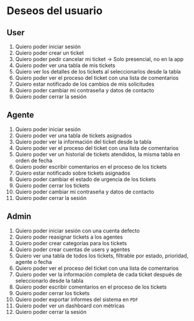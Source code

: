 # Deseos del usuario

## User

1. Quiero poder iniciar sesión
2. Quiero poder crear un ticket
3. Quiero poder pedir cancelar mi ticket -> Solo presencial, no en la app
4. Quiero poder ver una tabla de mis tickets
5. Quiero ver los detalles de los tickets al seleccionarlos desde la tabla
6. Quiero poder ver el proceso del ticket con una lista de comentarios
7. Quiero estar notificado de los cambios de mis solicitudes
8. Quiero poder cambiar mi contraseña y datos de contacto
9. Quiero poder cerrar la sesión

## Agente

1. Quiero poder iniciar sesión
2. Quiero poder ver una tabla de tickets asignados
3. Quiero poder ver la información del ticket desde la tabla
4. Quiero poder ver el proceso del ticket con una lista de comentarios
5. Quiero poder ver un historial de tickets atendidos, la misma tabla en
   orden de fecha
6. Quiero poder escribir comentarios en el proceso de los tickets
7. Quiero estar notificado sobre tickets asignados
8. Quiero poder cambiar el estado de urgencia de los tickets
9. Quiero poder cerrar los tickets
10. Quiero poder cambiar mi contraseña y datos de contacto
11. Quiero poder cerrar la sesión

## Admin

1. Quiero poder iniciar sesión con una cuenta defecto
2. Quiero poder reasignar tickets a los agentes
3. Quiero poder crear categorías para los tickets
4. Quiero poder crear cuentas de users y agentes
5. Quiero ver una tabla de todos los tickets, filtrable por estado, prioridad,
   agente o fecha
6. Quiero poder ver el proceso del ticket con una lista de comentarios
7. Quiero poder ver la información completa de cada ticket después de seleccionarlo
   desde la tabla
8. Quiero poder escribir comentarios en el proceso de los tickets
9. Quiero poder cerrar los tickets
10. Quiero poder exportar informes del sistema en `PDF`
11. Quiero poder ver un dashboard con métricas
12. Quiero poder cerrar la sesión
